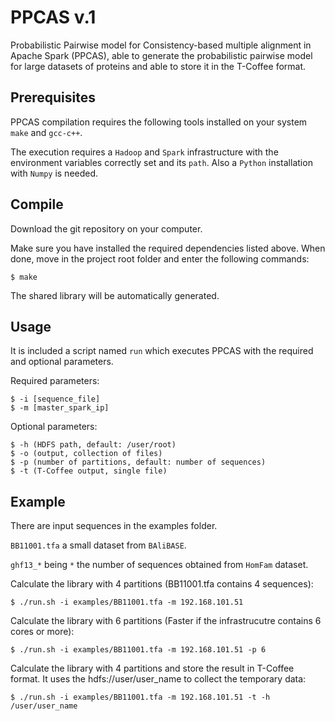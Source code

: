 PPCAS v.1
=========
Probabilistic Pairwise model for Consistency-based multiple alignment in Apache Spark (PPCAS), able to generate the probabilistic pairwise model for large datasets of proteins and able to store it in the T-Coffee format.

Prerequisites
--------------
PPCAS compilation requires the following tools installed on your system ``make`` and ``gcc-c++``.

The execution requires a ``Hadoop`` and ``Spark`` infrastructure with the environment variables correctly set and its ``path``. Also a ``Python`` installation with ``Numpy`` is needed.


Compile 
--------
Download the git repository on your computer.
    
Make sure you have installed the required dependencies listed above. 
When done, move in the project root folder and enter the following commands:     
    
    $ make
    

The shared library will be automatically generated.


Usage
--------
It is included a script named ``run`` which executes PPCAS with the required and optional parameters.

Required parameters:

    $ -i [sequence_file]
    $ -m [master_spark_ip]
    
Optional parameters:

    $ -h (HDFS path, default: /user/root)
    $ -o (output, collection of files)
    $ -p (number of partitions, default: number of sequences)
    $ -t (T-Coffee output, single file)
    

Example
--------

There are input sequences in the examples folder.

``BB11001.tfa`` a small dataset from ``BAliBASE``.

``ghf13_*`` being  ``*`` the number of sequences obtained from ``HomFam`` dataset.

Calculate the library with 4 partitions (BB11001.tfa contains 4 sequences):

    $ ./run.sh -i examples/BB11001.tfa -m 192.168.101.51
    
Calculate the library with 6 partitions (Faster if the infrastrucutre contains 6 cores or more):  
    
    $ ./run.sh -i examples/BB11001.tfa -m 192.168.101.51 -p 6
    
Calculate the library with 4 partitions and store the result in T-Coffee format. It uses the hdfs://user/user_name to collect the temporary data:
    
    $ ./run.sh -i examples/BB11001.tfa -m 192.168.101.51 -t -h /user/user_name
